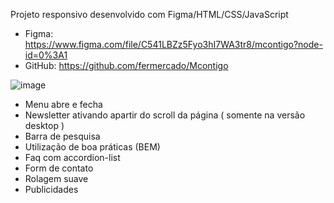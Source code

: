 Projeto responsivo desenvolvido com Figma/HTML/CSS/JavaScript

- Figma: https://www.figma.com/file/C541LBZz5Fyo3hI7WA3tr8/mcontigo?node-id=0%3A1
- GitHub: https://github.com/fermercado/Mcontigo 



![image](https://user-images.githubusercontent.com/88064355/178548504-49ef7fba-ce23-4495-b436-72d8edd8706d.png)


-	Menu abre e fecha
-	Newsletter ativando apartir do scroll da página ( somente na versão desktop )
-	Barra de pesquisa
-	Utilização de boa práticas (BEM)
-	Faq com accordion-list
-	Form de contato
-   Rolagem suave
-	Publicidades
